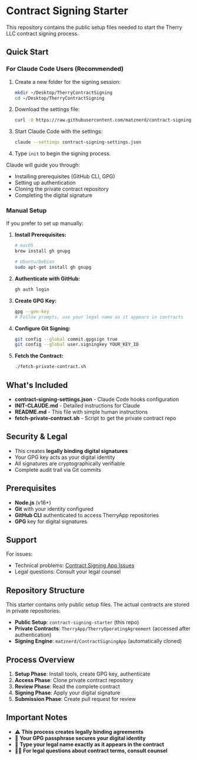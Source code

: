 # Contract Signing Starter

This repository contains the public setup files needed to start the Therry LLC contract signing process.

## Quick Start

### For Claude Code Users (Recommended)

1. Create a new folder for the signing session:
   ```bash
   mkdir ~/Desktop/TherryContractSigning
   cd ~/Desktop/TherryContractSigning
   ```

2. Download the settings file:
   ```bash
   curl -O https://raw.githubusercontent.com/matznerd/contract-signing-starter/main/contract-signing-settings.json
   ```

3. Start Claude Code with the settings:
   ```bash
   claude --settings contract-signing-settings.json
   ```

4. Type `init` to begin the signing process.

Claude will guide you through:
- Installing prerequisites (GitHub CLI, GPG)
- Setting up authentication
- Cloning the private contract repository
- Completing the digital signature

### Manual Setup

If you prefer to set up manually:

1. **Install Prerequisites:**
   ```bash
   # macOS
   brew install gh gnupg
   
   # Ubuntu/Debian
   sudo apt-get install gh gnupg
   ```

2. **Authenticate with GitHub:**
   ```bash
   gh auth login
   ```

3. **Create GPG Key:**
   ```bash
   gpg --gen-key
   # Follow prompts, use your legal name as it appears in contracts
   ```

4. **Configure Git Signing:**
   ```bash
   git config --global commit.gpgsign true
   git config --global user.signingkey YOUR_KEY_ID
   ```

5. **Fetch the Contract:**
   ```bash
   ./fetch-private-contract.sh
   ```

## What's Included

- **contract-signing-settings.json** - Claude Code hooks configuration
- **INIT-CLAUDE.md** - Detailed instructions for Claude
- **README.md** - This file with simple human instructions
- **fetch-private-contract.sh** - Script to get the private contract repo

## Security & Legal

- This creates **legally binding digital signatures**
- Your GPG key acts as your digital identity
- All signatures are cryptographically verifiable
- Complete audit trail via Git commits

## Prerequisites

- **Node.js** (v16+)
- **Git** with your identity configured
- **GitHub CLI** authenticated to access TherryApp repositories
- **GPG** key for digital signatures

## Support

For issues:
- Technical problems: [Contract Signing App Issues](https://github.com/matznerd/ContractSigningApp/issues)
- Legal questions: Consult your legal counsel

## Repository Structure

This starter contains only public setup files. The actual contracts are stored in private repositories:

- **Public Setup**: `contract-signing-starter` (this repo)
- **Private Contracts**: `TherryApp/TherryOperatingAgreement` (accessed after authentication)
- **Signing Engine**: `matznerd/ContractSigningApp` (automatically cloned)

## Process Overview

1. **Setup Phase**: Install tools, create GPG key, authenticate
2. **Access Phase**: Clone private contract repository
3. **Review Phase**: Read the complete contract
4. **Signing Phase**: Apply your digital signature
5. **Submission Phase**: Create pull request for review

## Important Notes

- ⚠️ **This process creates legally binding agreements**
- 🔐 **Your GPG passphrase secures your digital identity**
- 📝 **Type your legal name exactly as it appears in the contract**
- 🧑‍⚖️ **For legal questions about contract terms, consult counsel**